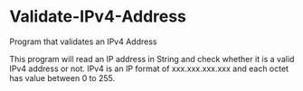 # Validate-IPv4-Address
Program that validates an IPv4 Address

This program will read an IP address in String and check whether it is a valid IPv4 address or not. 
IPv4 is an IP format of xxx.xxx.xxx.xxx and each octet has value between 0 to 255.


